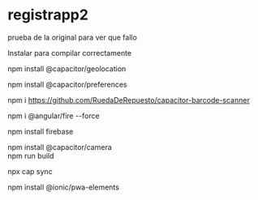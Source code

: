 # registrapp2
prueba de la original para ver que fallo

Instalar para compilar correctamente 

npm install @capacitor/geolocation

npm install @capacitor/preferences 

npm i https://github.com/RuedaDeRepuesto/capacitor-barcode-scanner

npm i @angular/fire --force

npm install firebase

npm install @capacitor/camera   
npm run  build         

npx cap sync     

npm install @ionic/pwa-elements


